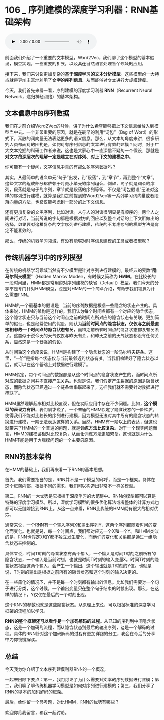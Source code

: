 # 106 _ 序列建模的深度学习利器：RNN基础架构

<audio id="audio" title="106 | 序列建模的深度学习利器：RNN基础架构" controls="" preload="none"><source id="mp3" src="https://static001.geekbang.org/resource/audio/fa/01/fab1fbe45f6d5e1c1cebb697e73fe001.mp3"></audio>

前面我们介绍了一个重要的文本模型，Word2Vec，我们聊了这个模型的基本假设，模型实现，一些重要的扩展，以及其在自然语言处理各个领域的应用。

接下来，我们来讨论更加复杂的**基于深度学习的文本分析模型**。这些模型的一大特点就是更加丰富地利用了**文字的序列信息**，从而能够对文本进行大规模建模。

今天，我们首先来看一看，序列建模的深度学习利器 **RNN**（Recurrent Neural Network，递归神经网络）的基本架构。

## 文本信息中的序列数据

我们在之前介绍Word2Vec的时候，讲了为什么希望能够把上下文信息给融入到模型当中去。一个非常重要的原因，就是在最早的利用“词包”（Bag of Word）的形式下，离散的词向量无法表达更多的语义信息。那么，从文本的角度来讲，很多研究人员都面对的困扰是，如何对有序列信息的文本进行有效的建模？同时，对于广大文本挖掘的科研工作者来说，这也是大家心中一直深信不疑的一个假设，那就是**对文字的深层次的理解一定是建立在对序列、对上下文的建模之中**。

你可能有一个疑问，文字信息中真的有那么多序列数据吗？

其实，从最简单的语义单元“句子”出发，到“段落”，到“章节”，再到整个“文章”。这些文字的组成部分都依赖于对更小单元的序列组合。例如，句子就是词语的序列，段落就是句子的序列，章节就是段落的序列等等。不仅是“词包假设”无法对这样的序列进行建模，就算是我们之前提到的Word2Vec等一系列学习词向量或者段落向量的方法，也仅仅能考虑到一部分的上下文信息。

还有更加复杂的文字序列，比如对话。人与人的对话很明显是有顺序的。两个人之间进行对话，当前所说的字句都是根据对方的回应以及整个对话的上下文所做出的选择。如果要对这样复杂的文字序列进行建模，传统的不考虑序列的模型方法是肯定不能奏效的。

那么，传统的机器学习领域，有没有能够对时序信息建模的工具或者模型呢？

## 传统机器学习中的序列模型

在传统的机器学习领域当然有不少模型是针对序列进行建模的。最经典的要数“**隐马尔科夫模型**”（Hidden Markov Model），有时候又简称为 **HMM**。在比较长的一段时间里，HMM都是常用的对序列建模的缺省（Default）模型。我们今天的分享不是专门针对HMM模型，但是对HMM的一个简单介绍，有助于我们理解为什么需要RNN。

HMM的一个最基本的假设是：当前的序列数据是根据一些隐含的状态产生的。具体来说，HMM的架构是这样的。我们认为每个时间点都有一个对应的隐含状态。这个隐含状态只与当前这个时间点之前的时间点所对应的隐含状态有关联。更加简单的假设，也是经常使用的假设，则认为**当前时间点的隐含状态，仅仅与之前最直接相邻的一个时间点的隐含状态有关**，而和之前所有时间点的隐含状态都没有关系了。这类似于说今天的天气仅仅与昨天有关，和昨天之前的天气状态都没有任何关系，显然这是一个很强的假设。

从时间轴这个角度来说，HMM是构建了一个隐含状态的一阶马尔科夫链条。这里，“一阶”是指每个状态仅与当前最邻近的状态有关。当我们构建好了隐含状态以后，就可以在这个基础上对数据进行建模了。

HMM假定，每个时间点的数据都是从这个时间点的隐含状态产生的，而时间点所对应的数据之间并不直接产生关系。也就是说，我们假定产生数据的原因是隐含状态，而隐含状态已经通过一个链条给串联起来了，这样我们就不需要针对数据进行串联了。

HMM虽然理解起来相对比较直观，但在实际应用中存在不少问题。比如，**这个模型的表现力有限**。我们刚才说了，一个普通的HMM假定了隐含状态的一阶性质，使得我们不能对比较长的序列进行建模，因为模型无法对其中所有的隐含状态的转换进行建模，一阶无法表达这样的关系。当然，HMM有一阶以上的表达，但这也就带来了HMM的一个普遍的问题，就是**训练方法比较复杂**。对于一个现实问题而言，HMM的建模会相对比较复杂，从而让训练方法更加繁复。这也就是为什么HMM不能适用于大规模问题的一个主要的原因。

## RNN的基本架构

在HMM的基础上，我们再来看一下RNN的基本思想。

首先，我们需要指出的是，RNN并不是一个模型的称呼，而是一个框架。具体在这个框架内部，根据不同的需求，我们可以构造出非常不一样的模型。

第二，RNN的一大优势是它根植于深度学习的大范畴中。RNN的模型都可以算是特殊的深度学习模型。所以，深度学习模型的很多优化算法或者整体的计算方式也都可以无缝嫁接到RNN上。从这一点来看，RNN比传统的HMM就有很大的相对优势。

通常来说，一个RNN有一个输入序列X和输出序列Y，这两个序列都随着时间的变化而变化。也就是说，每一个时间点，我们都对应这一个X和一个Y。和HMM类似的是，RNN也假定X和Y都不独立发生变化，而他们的变化和关系都是通过一组隐含状态来控制的。

具体来说，时间T时刻的隐含状态有两个输入，一个输入是时间T时刻之前所有的隐含状态，一个输入是当前时刻，也就是时间T时刻的输入变量X。时间T时刻的隐含状态根据这两个输入，会产生一个输出，这个输出就是T时刻的Y值。也就是说，T时刻的输出是根据之前所有的隐含状态和这个时刻的输入决定的。

在一些简化的情况下，并不是每一个时刻都有输出的信息。比如我们需要对一个句子进行分类，这个时候，一个输出变量只在整个句子结束的时候出现。那么，在这样的情况下，Y仅仅在最后的一个时刻出现。

这个RNN的参数也就是这些隐含状态。从原理上来说，可以根据标准的深度学习框架的流程加以学习。

**RNN的整个框架还可以看作是一个加码解码的过程**。从已知的序列到中间隐含状态，这是一个加码的流程，而从隐含状态到最后的输出序列，这是一个解码的过程。具体的RNN针对这个加码解码的过程有更加详细的分工，我会在今后的分享中为你慢慢解读。

## 总结

今天我为你介绍了文本序列建模利器RNN的一个概况。

一起来回顾下要点：第一，我们讨论了为什么需要对文本的序列数据进行建模；第二，我们聊了聊传统机器学习模型是如何对序列进行建模的；第三，我们分享了RNN的基本的加码解码的框架。

最后，给你留一个思考题，对比HMM，RNN的优势有哪些？

欢迎你给我留言，和我一起讨论。


